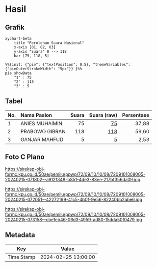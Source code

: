 # Hasil

## Grafik

```mermaid
xychart-beta
    title "Perolehan Suara Nasional"
    x-axis [01, 02, 03]
    y-axis "Suara" 0 --> 118
    bar [75, 118, 5]
```

```mermaid
%%{init: {"pie": {"textPosition": 0.5}, "themeVariables": {"pieOuterStrokeWidth": "5px"}} }%%
pie showData
    "1" : 75
    "2" : 118
    "3" : 5
```

## Tabel

| No. | Nama Paslon    | Suara | Suara (raw) | Persentase |
|:--- |:-------------- | -----:| -----------:| ----------:|
| 1   | ANIES MUHAIMIN | 75    | [75][p-1]   | 37,88      |
| 2   | PRABOWO GIBRAN | 118   | [118][p-2]  | 59,60      |
| 3   | GANJAR MAHFUD  | 5     | [5][p-3]    | 2,53       |


[p-1]: https://github.com/gigit-pemilu/pemilu-2024/blob/main/pilpres/hitung-suara/sub/72-sulawesi-tengah/sub/09-tojo-una-una/sub/10-ratolindo/sub/1008-dondo-barat/sub/005-tps/sub/paslon-1.txt
[p-2]: https://github.com/gigit-pemilu/pemilu-2024/blob/main/pilpres/hitung-suara/sub/72-sulawesi-tengah/sub/09-tojo-una-una/sub/10-ratolindo/sub/1008-dondo-barat/sub/005-tps/sub/paslon-2.txt
[p-3]: https://github.com/gigit-pemilu/pemilu-2024/blob/main/pilpres/hitung-suara/sub/72-sulawesi-tengah/sub/09-tojo-una-una/sub/10-ratolindo/sub/1008-dondo-barat/sub/005-tps/sub/paslon-3.txt

## Foto C Plano

https://sirekap-obj-formc.kpu.go.id/50ae/pemilu/ppwp/72/09/10/10/08/7209101008005-20240215-071802--a9121348-b851-4de3-83ee-217bf356da09.jpg

https://sirekap-obj-formc.kpu.go.id/50ae/pemilu/ppwp/72/09/10/10/08/7209101008005-20240215-072051--42272199-41c5-4b0f-9e56-82240bb2abe6.jpg

https://sirekap-obj-formc.kpu.go.id/50ae/pemilu/ppwp/72/09/10/10/08/7209101008005-20240215-073158--cbe1eb46-06d3-4959-ad80-15dda50f0479.jpg


## Metadata

| Key        | Value               |
| ---------- | ------------------- |
| Time Stamp | 2024-02-25 13:00:00 |



